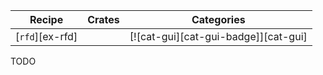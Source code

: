 | Recipe | Crates | Categories |
|--------|--------|------------|
| [`rfd`][ex-rfd] |  | [![cat-gui][cat-gui-badge]][cat-gui] |

<div class="hidden">
TODO
</div>

